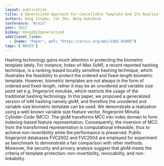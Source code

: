 ```yaml
---
layout: publication
title: A Generalized Approach For Cancellable Template And Its Realization For Minutia Cylinder-code
authors: Dong Xingbo, Jin Zhe, Wong Koksheik
conference: "Arxiv"
year: 2022
bibkey: dong2022generalized
additional_links:
  - {name: "Paper", url: "https://arxiv.org/abs/2203.01095"}
tags: ['ARXIV']
---
```

Hashing technology gains much attention in protecting the biometric template lately. For instance, Index-of-Max (IoM), a recent reported hashing technique, is a ranking-based locality sensitive hashing technique, which illustrates the feasibility to protect the ordered and fixed-length biometric template. However, biometric templates are not always in the form of ordered and fixed-length, rather it may be an unordered and variable size point set e.g. fingerprint minutiae, which restricts the usage of the traditional hashing technology. In this paper, we proposed a generalized version of IoM hashing namely gIoM, and therefore the unordered and variable size biometric template can be used. We demonstrate a realization using a well-known variable size feature vector, fingerprint Minutia Cylinder-Code (MCC). The gIoM transforms MCC into index domain to form indexing-based feature representation. Consequently, the inversion of MCC from the transformed representation is computational infeasible, thus to achieve non-invertibility while the performance is preserved. Public fingerprint databases FVC2002 and FVC2004 are employed for experiment as benchmark to demonstrate a fair comparison with other methods. Moreover, the security and privacy analysis suggest that gIoM meets the criteria of template protection: non-invertibility, revocability, and non-linkability.

